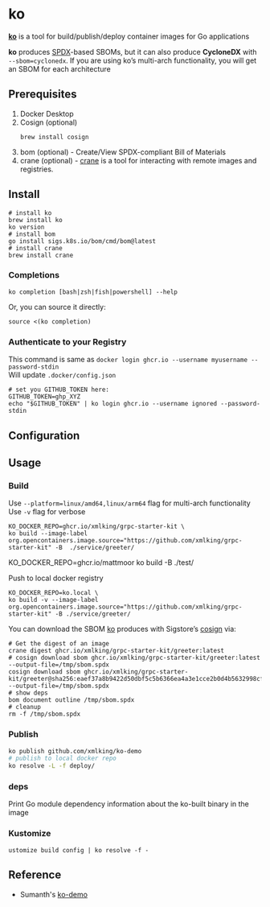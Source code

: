 # ko

**[ko](https://github.com/google/ko)** is a tool for build/publish/deploy container images  for Go applications

**ko** produces [SPDX](https://spdx.dev)-based SBOMs, but it can also produce **CycloneDX** with `--sbom=cyclonedx`.
If you are using ko’s multi-arch functionality, you will get an SBOM for each architecture

## Prerequisites

1. Docker Desktop
2. Cosign (optional)
   ```shell
   brew install cosign
   ```
3. bom (optional) - Create/View SPDX-compliant Bill of Materials
4. crane (optional) - [crane](https://github.com/google/go-containerregistry/blob/main/cmd/crane/doc/crane.md) is a tool for interacting with remote images and registries.

## Install

```shell
# install ko
brew install ko
ko version
# install bom
go install sigs.k8s.io/bom/cmd/bom@latest
# install crane
brew install crane
```

### Completions

```shell
ko completion [bash|zsh|fish|powershell] --help
```

Or, you can source it directly:
```shell
source <(ko completion)
```

### Authenticate to your Registry
This command is same as `docker login ghcr.io --username myusername --password-stdin`<br/>
Will update `.docker/config.json`

```shell
# set you GITHUB_TOKEN here:
GITHUB_TOKEN=ghp_XYZ
echo "$GITHUB_TOKEN" | ko login ghcr.io --username ignored --password-stdin
```

## Configuration

## Usage

### Build

Use `--platform=linux/amd64,linux/arm64` flag for multi-arch functionality<br/>
Use `-v` flag for verbose

```shell
KO_DOCKER_REPO=ghcr.io/xmlking/grpc-starter-kit \
ko build --image-label org.opencontainers.image.source="https://github.com/xmlking/grpc-starter-kit" -B  ./service/greeter/
```

KO_DOCKER_REPO=ghcr.io/mattmoor ko build -B ./test/

Push to local docker registry 
```shell
KO_DOCKER_REPO=ko.local \
ko build -v --image-label org.opencontainers.image.source="https://github.com/xmlking/grpc-starter-kit" -B ./service/greeter/
```

You can download the SBOM [ko](https://github.com/google/ko) produces with Sigstore’s [cosign](https://github.com/sigstore/cosign) via:

```shell
# Get the digest of an image
crane digest ghcr.io/xmlking/grpc-starter-kit/greeter:latest
# cosign download sbom ghcr.io/xmlking/grpc-starter-kit/greeter:latest --output-file=/tmp/sbom.spdx
cosign download sbom ghcr.io/xmlking/grpc-starter-kit/greeter@sha256:eaef37a8b9422d50dbf5c5b6366ea4a3e1cce2b0d4b5632998cf1ed842aad578 --output-file=/tmp/sbom.spdx
# show deps
bom document outline /tmp/sbom.spdx
# cleanup
rm -f /tmp/sbom.spdx
```

### Publish

```sh
ko publish github.com/xmlking/ko-demo
# publish to local docker repo
ko resolve -L -f deploy/
```

### deps
Print Go module dependency information about the ko-built binary in the image


### Kustomize

```shell
ustomize build config | ko resolve -f -
```


## Reference

- Sumanth's [ko-demo]( https://github.com/xmlking/ko-demo)
